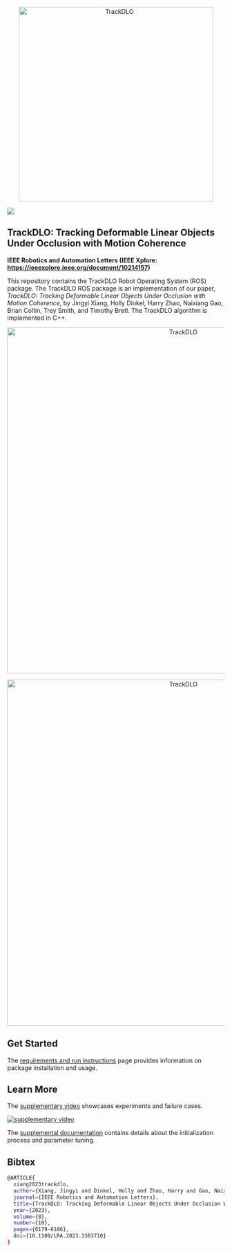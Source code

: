 <p align="center">
  <img src="images/trackdlo.png" width="450" title="TrackDLO">
</p>

<p>
  <a href="https://github.com/RMDLO/trackdlo/actions/workflows/build.yml?query=branch%3Amaster" alt="GitHub Actions">
    <img src="https://img.shields.io/github/actions/workflow/status/RMDLO/trackdlo/build.yml?branch=master">
  </a>
</p>

## TrackDLO: Tracking Deformable Linear Objects Under Occlusion with Motion Coherence
**IEEE Robotics and Automation Letters (IEEE Xplore: https://ieeexplore.ieee.org/document/10214157)**

This repository contains the TrackDLO Robot Operating System (ROS) package. The TrackDLO ROS package is an implementation of our paper, *TrackDLO: Tracking Deformable Linear Objects Under Occlusion with Motion Coherence*, by Jingyi Xiang, Holly Dinkel, Harry Zhao, Naixiang Gao, Brian Coltin, Trey Smith, and Timothy Bretl. The TrackDLO algorithm is implemented in C++.

<p align="center">
  <img src="images/trackdlo1.gif" width="800" title="TrackDLO">
</p>
<p align="center">
  <img src="images/trackdlo2.gif" width="800" title="TrackDLO">
</p>

## Get Started

The [requirements and run instructions](https://github.com/RMDLO/trackdlo/blob/master/docs/RUN.md) page provides information on package installation and usage.

## Learn More

The [supplementary video](https://www.youtube.com/watch?v=MxqNJsen5eg&t) showcases experiments and failure cases.

[![supplementary video](https://img.youtube.com/vi/MxqNJsen5eg/0.jpg)](https://www.youtube.com/watch?v=MxqNJsen5eg)

The [supplemental documentation](https://github.com/RMDLO/trackdlo/blob/master/docs/LEARN_MORE.md) contains details about the initialization process and parameter tuning.

## Bibtex

```bash
@ARTICLE{
  xiang2023trackdlo,
  author={Xiang, Jingyi and Dinkel, Holly and Zhao, Harry and Gao, Naixiang and Coltin, Brian and Smith, Trey and Bretl, Timothy},
  journal={IEEE Robotics and Automation Letters}, 
  title={TrackDLO: Tracking Deformable Linear Objects Under Occlusion With Motion Coherence}, 
  year={2023},
  volume={8},
  number={10},
  pages={6179-6186},
  doi={10.1109/LRA.2023.3303710}
}
```
